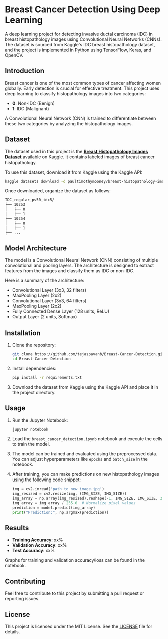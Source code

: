 # Breast Cancer Detection Using Deep Learning

A deep learning project for detecting invasive ductal carcinoma (IDC) in breast histopathology images using Convolutional Neural Networks (CNNs). The dataset is sourced from Kaggle's IDC breast histopathology dataset, and the project is implemented in Python using TensorFlow, Keras, and OpenCV.

## Introduction
Breast cancer is one of the most common types of cancer affecting women globally. Early detection is crucial for effective treatment. This project uses deep learning to classify histopathology images into two categories:
- **0**: Non-IDC (Benign)
- **1**: IDC (Malignant)

A Convolutional Neural Network (CNN) is trained to differentiate between these two categories by analyzing the histopathology images.

## Dataset
The dataset used in this project is the **[Breast Histopathology Images Dataset](https://www.kaggle.com/datasets/paultimothymooney/breast-histopathology-images)** available on Kaggle. It contains labeled images of breast cancer histopathology.

To use this dataset, download it from Kaggle using the Kaggle API:

```bash
kaggle datasets download -d paultimothymooney/breast-histopathology-images
```

Once downloaded, organize the dataset as follows:

```bash
IDC_regular_ps50_idx5/
├── 10253
│   ├── 0
│   ├── 1
├── 10254
│   ├── 0
│   ├── 1
├── ...
```

## Model Architecture
The model is a Convolutional Neural Network (CNN) consisting of multiple convolutional and pooling layers. The architecture is designed to extract features from the images and classify them as IDC or non-IDC.

Here is a summary of the architecture:

- Convolutional Layer (3x3, 32 filters)
- MaxPooling Layer (2x2)
- Convolutional Layer (3x3, 64 filters)
- MaxPooling Layer (2x2)
- Fully Connected Dense Layer (128 units, ReLU)
- Output Layer (2 units, Softmax)

## Installation
1. Clone the repository:
   ```bash
   git clone https://github.com/tejaspavanb/Breast-Cancer-Detection.git
   cd Breast-Cancer-Detection
   ```

2. Install dependencies:
   ```bash
   pip install -r requirements.txt
   ```

3. Download the dataset from Kaggle using the Kaggle API and place it in the project directory.

## Usage
1. Run the Jupyter Notebook:
   ```bash
   jupyter notebook
   ```

2. Load the `breast_cancer_detection.ipynb` notebook and execute the cells to train the model.

3. The model can be trained and evaluated using the preprocessed data. You can adjust hyperparameters like `epochs` and `batch_size` in the notebook.

4. After training, you can make predictions on new histopathology images using the following code snippet:

   ```python
   img = cv2.imread('path_to_new_image.jpg')
   img_resized = cv2.resize(img, (IMG_SIZE, IMG_SIZE))
   img_array = np.array(img_resized).reshape(-1, IMG_SIZE, IMG_SIZE, 3)
   img_array = img_array / 255.0  # Normalize pixel values
   prediction = model.predict(img_array)
   print("Prediction:", np.argmax(prediction))
   ```

## Results
- **Training Accuracy**: xx%
- **Validation Accuracy**: xx%
- **Test Accuracy**: xx%

Graphs for training and validation accuracy/loss can be found in the notebook.

## Contributing
Feel free to contribute to this project by submitting a pull request or reporting issues.

## License
This project is licensed under the MIT License. See the [LICENSE](LICENSE) file for details.


